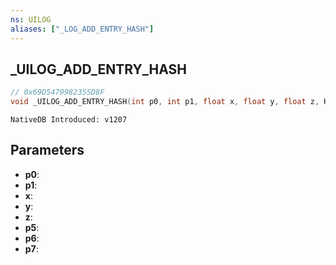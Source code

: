```yaml
---
ns: UILOG
aliases: ["_LOG_ADD_ENTRY_HASH"]
---
```

## _UILOG_ADD_ENTRY_HASH

```c
// 0x69D5479982355D8F
void _UILOG_ADD_ENTRY_HASH(int p0, int p1, float x, float y, float z, Hash p5, Hash p6, Any p7);
```

```
NativeDB Introduced: v1207
```

## Parameters
* **p0**:
* **p1**:
* **x**:
* **y**:
* **z**:
* **p5**:
* **p6**:
* **p7**:

